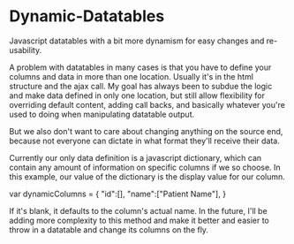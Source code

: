 # Dynamic-Datatables
Javascript datatables with a bit more dynamism for easy changes and re-usability.

A problem with datatables in many cases is that you have to define your columns and data in more than one location. 
Usually it's in the html structure and the ajax call. My goal has always been to subdue the logic and make data
defined in only one location, but still allow flexibility for overriding default content, adding call backs,
and basically whatever you're used to doing when manipulating datatable output.

But we also don't want to care about changing anything on the source end, because not everyone can dictate in what
format they'll receive their data.

Currently our only data definition is a javascript dictionary, which can contain any amount of information on specific
columns if we so choose. In this example, our value of the dictionary is the display value for our column.

var dynamicColumns = {
	"id":[],
	"name":["Patient Name"],
}

If it's blank, it defaults to the column's actual name. In the future, I'll be adding more complexity to this method
and make it better and easier to throw in a datatable and change its columns on the fly.
